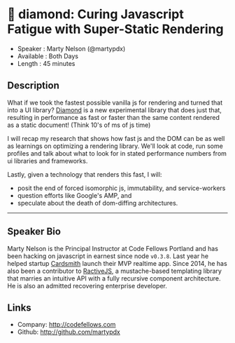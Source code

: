 💎 diamond: Curing Javascript Fatigue with Super-Static Rendering
========================

* Speaker   : Marty Nelson (@martypdx)
* Available : Both Days
* Length    : 45 minutes

Description
-----------

What if we took the fastest possible vanilla js for rendering and turned
that into a UI library? [Diamond](https://github.com/martypdx/diamond) is a 
new experimental library that does just that, resulting in performance as fast 
or faster than the same content rendered as a static document! (Think 10's of ms of
js time)

I will recap my research that shows how fast js and the DOM can be as well as learnings
on optimizing a rendering library. We'll look at code, run some profiles and talk about what to look for in 
stated performance numbers from ui libraries and frameworks.

Lastly, given a technology that renders this fast, I will: 
* posit the end of forced isomorphic js, immutability, and service-workers
* question efforts like Google's AMP, and
* speculate about the death of dom-diffing architectures.

---------------


Speaker Bio
-----------

Marty Nelson is the Principal Instructor at Code Fellows Portland and has been
hacking on javascript in earnest since node `v0.3.8`. Last year he helped startup
[Cardsmith](cardsmith.co) launch their MVP realtime app. Since 2014, he 
has also been a contributor to [RactiveJS](https://github.com/ractivejs/ractive), 
a mustache-based templating library that marries an intuitive API with a fully 
recursive component architecture. He is also an admitted recovering enterprise 
developer.

Links
-----

* Company: http://codefellows.com
* Github: http://github.com/martypdx

